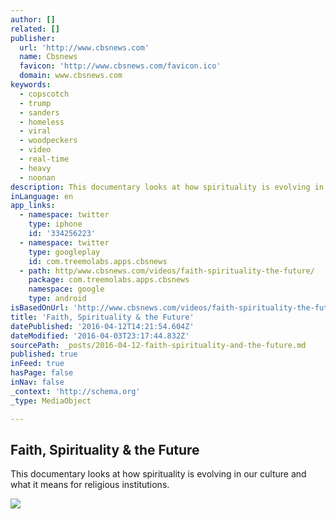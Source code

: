 ```yaml
---
author: []
related: []
publisher:
  url: 'http://www.cbsnews.com'
  name: Cbsnews
  favicon: 'http://www.cbsnews.com/favicon.ico'
  domain: www.cbsnews.com
keywords:
  - copscotch
  - trump
  - sanders
  - homeless
  - viral
  - woodpeckers
  - video
  - real-time
  - heavy
  - noonan
description: This documentary looks at how spirituality is evolving in our culture and what it means for religious institutions.
inLanguage: en
app_links:
  - namespace: twitter
    type: iphone
    id: '334256223'
  - namespace: twitter
    type: googleplay
    id: com.treemolabs.apps.cbsnews
  - path: http/www.cbsnews.com/videos/faith-spirituality-the-future/
    package: com.treemolabs.apps.cbsnews
    namespace: google
    type: android
isBasedOnUrl: 'http://www.cbsnews.com/videos/faith-spirituality-the-future/'
title: 'Faith, Spirituality & the Future'
datePublished: '2016-04-12T14:21:54.604Z'
dateModified: '2016-04-03T23:17:44.832Z'
sourcePath: _posts/2016-04-12-faith-spirituality-and-the-future.md
published: true
inFeed: true
hasPage: false
inNav: false
_context: 'http://schema.org'
_type: MediaObject

---
```

<article style=""><h1>Faith, Spirituality &amp; the Future</h1><p>This documentary looks at how spirituality is evolving in our culture and what it means for religious institutions.</p><img src="http://cbsnews2.cbsistatic.com/hub/i/r/2016/04/03/4ae23c89-d323-4c65-8534-95cd04ecbbbc/thumbnail/940x470/6f4857d67aec35f4ae1c9cc14ed9fdea/cbsreligionfaithspiritualityandthefuturereplacement503153640x360.jpg" /></article>